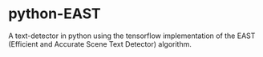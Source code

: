 # python-EAST
A text-detector in python using the tensorflow implementation of the EAST (Efficient and Accurate Scene Text Detector) algorithm.
